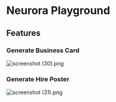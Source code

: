 # Neurora Playground

## Features

### Generate Business Card

![screenshot (30).png](https://poketto.oss-cn-hangzhou.aliyuncs.com/screenshot%20(30).png)

### Generate Hire Poster

![screenshot (31).png](https://poketto.oss-cn-hangzhou.aliyuncs.com/screenshot%20(31).png)




